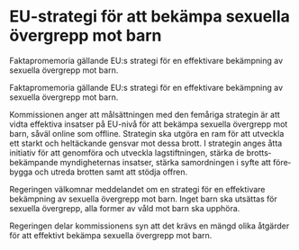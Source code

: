 # EU-strategi för att bekämpa sexu­ella över­grepp mot barn

Fakta­promemoria gällande EU:s strategi för en effekti­vare bekämp­ning av sexuella över­grepp mot barn.

Fakta­promemoria gällande EU:s strategi för en effekti­vare bekämp­ning av sexuella över­grepp mot barn.

Kommissionen anger att mål­­sätt­ningen med den fem­åriga strate­gin är att vidta effek­tiva insat­ser på EU-nivå för att bekämpa sexuella över­grepp mot barn, såväl online som offline. Strategin ska utgöra en ram för att utveckla ett starkt och hel­täckande gensvar mot dessa brott. I strate­gin anges åtta initiativ för att genom­föra och utveckla lag­stift­ningen, stärka de brotts­bekäm­pande myndig­heternas insatser, stärka sam­ordningen i syfte att före­bygga och utreda brotten samt att stödja offren.

Regeringen väl­komnar med­delan­det om en strategi för en effekti­vare bekämp­ning av sexuella över­grepp mot barn. Inget barn ska utsättas för sexuella över­grepp, alla former av våld mot barn ska upphöra.

Regeringen delar kom­missionens syn att det krävs en mängd olika åtgärder för att effektivt bekämpa sexuella över­grepp mot barn.
